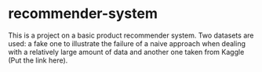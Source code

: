 # recommender-system

This is a project on a basic product recommender system. Two datasets are used: a fake one to illustrate the failure of a naive approach when dealing with a relatively large amount of data and another one taken from Kaggle (Put the link here).

